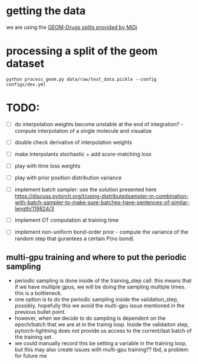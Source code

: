 # getting the data
we are using the [GEOM-Drugs splits provided by MiDi](https://github.com/cvignac/MiDi#datasets)

# processing a split of the geom dataset

```console
python process_geom.py data/raw/test_data.pickle --config configs/dev.yml
```

# TODO:
- [ ] do interpolation weights become unstable at the end of integration? - compute interpolation of a single molecule and visualize
- [ ] double check derivative of interpolation weights
- [ ] make interpolants stochastic + add score-matching loss
- [ ] play with time loss weights
- [ ] play with prior position distribution variance
- [ ] implement batch sampler: use the solution presented here https://discuss.pytorch.org/t/using-distributedsampler-in-combination-with-batch-sampler-to-make-sure-batches-have-sentences-of-similar-length/119824/3
- [ ] implement OT computation at training time
- [ ] implement non-uniform bond-order prior - compute the variance of the random step that gurantees a certain P(no bond)
  

## multi-gpu training and where to put the periodic sampling
- periodic sampling is done inside of the training_step call. this means that if we have multiple gpus, we will be doing the sampling multiple times. this is a bottleneck.
- one option is to do the periodic sampling inside the validation_step, possibly. hopefully this we avoid the multi-gpu issue mentioned in the previous bullet point.
- however, when we decide to do sampling is dependent on the epoch/batch that we are at in the trainig loop. Inside the validaiton step, pytorch-lightning does not provide us access to the current/last batch of the training set.
- we could manually record this be setting a variable in the training loop, but this may also create issues with multi-gpu training?? tbd, a problem for future me